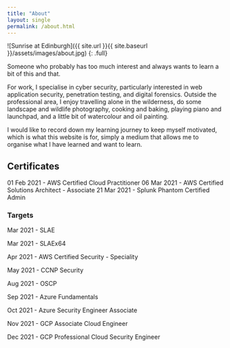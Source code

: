 ```yaml
---
title: "About"
layout: single
permalink: /about.html
---
```


![Sunrise at Edinburgh]({{ site.url }}{{ site.baseurl }}/assets/images/about.jpg)
{: .full}

Someone who probably has too much interest and always wants to learn a bit of this and that.

For work, I specialise in cyber security, particularly interested in web application security, penetration testing, and digital forensics. Outside the professional area, I enjoy travelling alone in the wilderness, do some landscape and wildlife photography, cooking and baking, playing piano and launchpad, and a little bit of watercolour and oil painting.

I would like to record down my learning journey to keep myself motivated, which is what this website is for, simply a medium that allows me to organise what I have learned and want to learn.

## Certificates
01 Feb 2021 - AWS Certified Cloud Practitioner
06 Mar 2021 - AWS Certified Solutions Architect - Associate
21 Mar 2021 - Splunk Phantom Certified Admin

### Targets
Mar 2021 - SLAE

Mar 2021 - SLAEx64

Apr 2021 - AWS Certified Security - Speciality

May 2021 - CCNP Security

Aug 2021 - OSCP

Sep 2021 - Azure Fundamentals

Oct 2021 - Azure Security Engineer Associate

Nov 2021 - GCP Associate Cloud Engineer

Dec 2021 - GCP Professional Cloud Security Engineer

